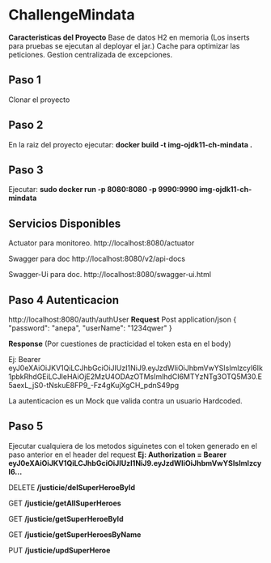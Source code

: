 # ChallengeMindata

**Caracteristicas del Proyecto**
Base de datos H2 en memoria (Los inserts para pruebas se ejecutan al deployar el jar.)
Cache para optimizar las peticiones. 
Gestion centralizada de excepciones.

## Paso 1
Clonar el proyecto

## Paso 2
En la raiz del proyecto ejecutar: **docker build -t img-ojdk11-ch-mindata .**

## Paso 3
Ejecutar: **sudo docker run -p 8080:8080 -p 9990:9990 img-ojdk11-ch-mindata**

## Servicios Disponibles
Actuator para monitoreo.
http://localhost:8080/actuator

Swagger para doc
http://localhost:8080/v2/api-docs

Swagger-Ui para doc.
http://localhost:8080/swagger-ui.html

## Paso 4 Autenticacion
http://localhost:8080/auth/authUser
**Request**
Post
application/json
{
  "password": "anepa",
  "userName": "1234qwer"
}

**Response** (Por cuestiones de practicidad el token esta en el body)

Ej:
Bearer eyJ0eXAiOiJKV1QiLCJhbGciOiJIUzI1NiJ9.eyJzdWIiOiJhbmVwYSIsImlzcyI6Ik1pbkRhdGEiLCJleHAiOjE2MzU4ODAzOTMsImlhdCI6MTYzNTg3OTQ5M30.E5aexL_jS0-tNskuE8FP9_-Fz4gKujXgCH_pdnS49pg

La autenticacion es un Mock que valida contra un usuario Hardcoded.

## Paso 5
Ejecutar cualquiera de los metodos siguinetes con el token generado en el paso anterior en el header del request
**Ej: Authorization = Bearer eyJ0eXAiOiJKV1QiLCJhbGciOiJIUzI1NiJ9.eyJzdWIiOiJhbmVwYSIsImlzcyI6...**

DELETE
**/justicie/delSuperHeroeById**

GET
**/justicie/getAllSuperHeroes**

GET
**/justicie/getSuperHeroeById**

GET
**/justicie/getSuperHeroesByName**

PUT
**/justicie/updSuperHeroe**

